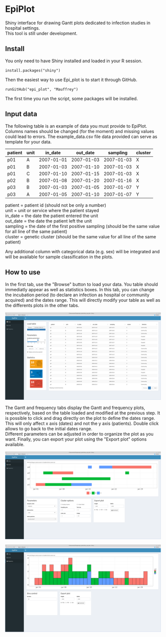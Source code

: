 # EpiPlot

Shiny interface for drawing Gantt plots dedicated to infection studies in hospital settings.  
This tool is still under development.

## Install
You only need to have Shiny installed and loaded in your R session.  
```
install.packages("shiny")
```
Then the easiest way to use Epi_plot is to start it through GitHub.  
```
runGitHub("epi_plot", "Mauffrey")
```
The first time you run the script, some packages will be installed.

## Input data

The following table is an example of data you must provide to EpiPlot. Columns names should be changed (for the moment) and missing values could lead to errors. The example_data.csv file data provided can serve as template for your data.

| patient | unit | in_date    | out_date   | sampling   | cluster |
|---------|------|------------|------------|------------|---------|
| p01      | A    | 2007-01-01 | 2007-01-03 | 2007-01-03 | X       |
| p01      | B    | 2007-01-03 | 2007-01-10 | 2007-01-03 | X       |
| p01      | C    | 2007-01-10 | 2007-01-15 | 2007-01-03 | X       |
| p02      | B    | 2007-01-08 | 2007-01-20 | 2007-01-16 | X       |
| p03      | B    | 2007-01-03 | 2007-01-05 | 2007-01-07 | Y       |
| p03      | A    | 2007-01-05 | 2007-01-10 | 2007-01-07 | Y       |

patient = patient id (should not be only a number)  
unit = unit or service where the patient stayed  
in_date = the date the patient entered the unit  
out_date = the date the patient left the unit  
sampling = the date of the first positive sampling (should be the same value for all line of the same patient)  
cluster = genetic cluster (should be the same value for all line of the same patient)  

Any additional column with categorical data (e.g. sex) will be integrated and will be available for sample classification in the plots. 

## How to use

In the first tab, use the "Browse" button to load your data. You table should immediatly appear as well as statistics boxes. In this tab, you can change the incubation period (to declare an infection as hospital or community acquired) and the dates range. This will directly modify your table as well as the differents plots in the other tabs.

![screenshot](images/table_tab_screenshot.png)

The Gantt and frequency tabs display the Gantt and frequency plots, respectively, based on the table loaded and modified at the previous step. It is possible to click and drag directly on the plot to define the dates range. This will only affect x axis (dates) and not the y axis (patients). Double click allows to go back to the initial dates range.  
Different parameters can be adjusted in order to organize the plot as you want. Finally, you can export your plot using the "Export plot" options available.  

![screenshot](images/gantt_tab_screenshot.png)

![screenshot](images/frequency_tab_screenshot.png)
